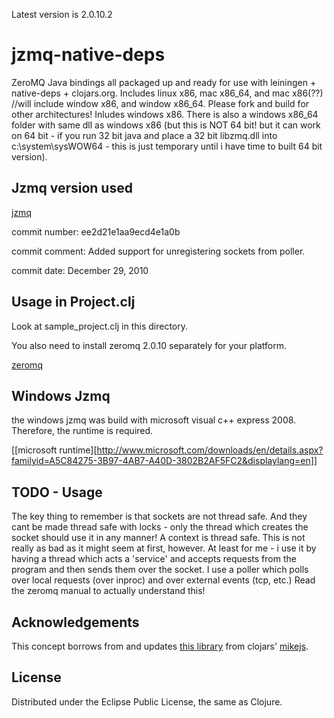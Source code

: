 Latest version is 2.0.10.2

# jzmq-native-deps 
ZeroMQ Java bindings all packaged up and ready for use with leiningen + native-deps + clojars.org.
Includes linux x86, mac x86_64, and mac x86(??) //will include window x86, and window x86_64. Please fork and build for other architectures!
Inludes windows  x86. There is also a windows x86_64 folder with same dll as windows x86 (but this is NOT 64 bit! but it can work on 64 bit - if you run 32 bit java and place a 32 bit libzmq.dll into c:\system\sysWOW64 - this is just temporary until i have time to built 64 bit version).
 
## Jzmq version used
[jzmq](https://github.com/zeromq/jzmq)

commit number:
ee2d21e1aa9ecd4e1a0b

commit comment:
Added support for unregistering sockets from poller.

commit date:
December 29, 2010

## Usage in Project.clj
Look at sample_project.clj in this directory.

You also need to install zeromq 2.0.10 separately for your platform.
 
[zeromq](http://www.zeromq.org/intro:get-the-software)

## Windows Jzmq
the windows jzmq was build with microsoft visual c++ express 2008. Therefore,
the runtime is required.

[[microsoft runtime][http://www.microsoft.com/downloads/en/details.aspx?familyid=A5C84275-3B97-4AB7-A40D-3802B2AF5FC2&displaylang=en]]

## TODO - Usage
The key thing to remember is that sockets are not thread safe. And they cant be made thread safe with locks - only the thread which creates the socket should use it
in any manner! A context is thread safe. This is not really as bad as it might seem at first, however. At least for me - i use it by having a thread which acts a 'service' and accepts requests from the program and then sends them over the socket. I use a poller which polls over local requests (over inproc) and over external events (tcp, etc.) Read the zeromq manual to actually understand this!



## Acknowledgements 

This concept borrows from and updates [this library](http://clojars.org/org.clojars.mikejs/jzmq-native-deps) from clojars' [mikejs](http://clojars.org/users/mikejs).

## License

Distributed under the Eclipse Public License, the same as Clojure.
